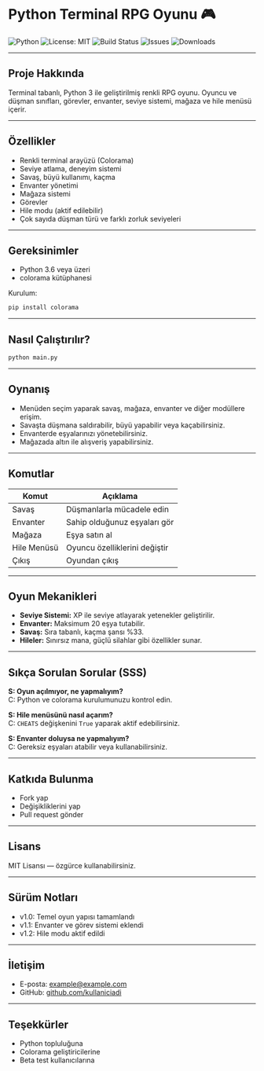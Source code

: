 
# Python Terminal RPG Oyunu 🎮

![Python](https://img.shields.io/badge/python-3.6%2B-blue)
![License: MIT](https://img.shields.io/badge/License-MIT-green)
![Build Status](https://img.shields.io/badge/build-passing-brightgreen)
![Issues](https://img.shields.io/github/issues/Memati8383/PyQuest-RPG)
![Downloads](https://img.shields.io/github/downloads/Memati8383/PyQuest-RPG/total)

---

## Proje Hakkında

Terminal tabanlı, Python 3 ile geliştirilmiş renkli RPG oyunu. Oyuncu ve düşman sınıfları, görevler, envanter, seviye sistemi, mağaza ve hile menüsü içerir.

---

## Özellikler

- Renkli terminal arayüzü (Colorama)
- Seviye atlama, deneyim sistemi
- Savaş, büyü kullanımı, kaçma
- Envanter yönetimi
- Mağaza sistemi
- Görevler
- Hile modu (aktif edilebilir)
- Çok sayıda düşman türü ve farklı zorluk seviyeleri

---

## Gereksinimler

- Python 3.6 veya üzeri
- colorama kütüphanesi

Kurulum:

```bash
pip install colorama
```

---

## Nasıl Çalıştırılır?

```bash
python main.py
```

---

## Oynanış

- Menüden seçim yaparak savaş, mağaza, envanter ve diğer modüllere erişim.
- Savaşta düşmana saldırabilir, büyü yapabilir veya kaçabilirsiniz.
- Envanterde eşyalarınızı yönetebilirsiniz.
- Mağazada altın ile alışveriş yapabilirsiniz.

---

## Komutlar

| Komut        | Açıklama                    |
|--------------|-----------------------------|
| Savaş        | Düşmanlarla mücadele edin    |
| Envanter     | Sahip olduğunuz eşyaları gör |
| Mağaza       | Eşya satın al                |
| Hile Menüsü  | Oyuncu özelliklerini değiştir|
| Çıkış        | Oyundan çıkış                |

---

## Oyun Mekanikleri

- **Seviye Sistemi:** XP ile seviye atlayarak yetenekler geliştirilir.  
- **Envanter:** Maksimum 20 eşya tutabilir.  
- **Savaş:** Sıra tabanlı, kaçma şansı %33.  
- **Hileler:** Sınırsız mana, güçlü silahlar gibi özellikler sunar.

---

## Sıkça Sorulan Sorular (SSS)

**S: Oyun açılmıyor, ne yapmalıyım?**  
C: Python ve colorama kurulumunuzu kontrol edin.

**S: Hile menüsünü nasıl açarım?**  
C: `CHEATS` değişkenini `True` yaparak aktif edebilirsiniz.

**S: Envanter doluysa ne yapmalıyım?**  
C: Gereksiz eşyaları atabilir veya kullanabilirsiniz.

---

## Katkıda Bulunma

- Fork yap
- Değişikliklerini yap
- Pull request gönder

---

## Lisans

MIT Lisansı — özgürce kullanabilirsiniz.

---

## Sürüm Notları

- v1.0: Temel oyun yapısı tamamlandı  
- v1.1: Envanter ve görev sistemi eklendi  
- v1.2: Hile modu aktif edildi

---

## İletişim

- E-posta: example@example.com  
- GitHub: [github.com/kullaniciadi](https://github.com/kullaniciadi)

---

## Teşekkürler

- Python topluluğuna  
- Colorama geliştiricilerine  
- Beta test kullanıcılarına  


